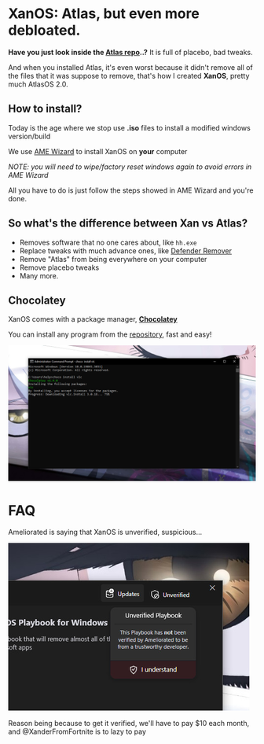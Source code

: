 # XanOS: Atlas, but even more debloated.

**Have you just look inside the [Atlas repo](https://github.com/Atlas-OS/Atlas/)..?**
It is full of placebo, bad tweaks.

And when you installed Atlas, it's even worst because it didn't remove all of the files that it was suppose to remove, that's how I created **XanOS**, pretty much AtlasOS 2.0.

## How to install?
Today is the age where we stop use **.iso** files to install a modified windows version/build

We use [AME Wizard](https://ameliorated.io/) to install XanOS on **your** computer

*NOTE: you will need to wipe/factory reset windows again to avoid errors in AME Wizard*

All you have to do is just follow the steps showed in AME Wizard and you're done.

## So what's the difference between Xan vs Atlas?

* Removes software that no one cares about, like `hh.exe`
* Replace tweaks with much advance ones, like [Defender Remover](https://github.com/jbara2002/windows-defender-remover)
* Remove "Atlas" from being everywhere on your computer
* Remove placebo tweaks
* Many more.

## **Chocolatey**
XanOS comes with a package manager, [**Chocolatey**](https://community.chocolatey.org/)

You can install any program from the [repository](https://community.chocolatey.org/packages), fast and easy!

![Installing VLC with choco](https://raw.githubusercontent.com/TeamXanOS/Discussions/main/pictures/choco_cmd.jpg)

# FAQ

Ameliorated is saying that XanOS is unverified, suspicious...

![Unverified Playbook](https://raw.githubusercontent.com/TeamXanOS/Discussions/main/pictures/unverified.jpg)

Reason being because to get it verified, we'll have to pay $10 each month, and @XanderFromFortnite is to lazy to pay
